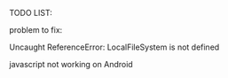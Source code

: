 TODO LIST:

problem to fix:

Uncaught ReferenceError: LocalFileSystem is not defined

javascript not working on Android